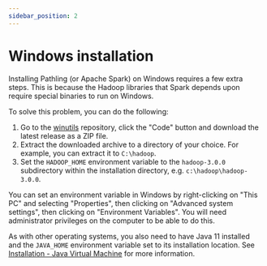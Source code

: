```yaml
---
sidebar_position: 2
---
```


# Windows installation

Installing Pathling (or Apache Spark) on Windows requires a few extra steps.
This is because the Hadoop libraries that Spark depends upon require special
binaries to run on Windows.

To solve this problem, you can do the following:

1. Go to the [winutils](https://github.com/steveloughran/winutils) repository,
   click the "Code" button and download the latest release as a ZIP file.
2. Extract the downloaded archive to a directory of your choice. For example,
   you can extract it to `C:\hadoop`.
3. Set the `HADOOP_HOME` environment variable to the `hadoop-3.0.0` subdirectory
   within the installation directory, e.g. `c:\hadoop\hadoop-3.0.0`.

You can set an environment variable in Windows by right-clicking on "This PC"
and selecting "Properties", then clicking on "Advanced system settings", then
clicking on "Environment Variables". You will need administrator privileges on
the computer to be able to do this.

As with other operating systems, you also need to have Java 11 installed and
the `JAVA_HOME` environment variable set to its installation location. See
[Installation - Java Virtual Machine](./index.md#java-virtual-machine) for more
information.
